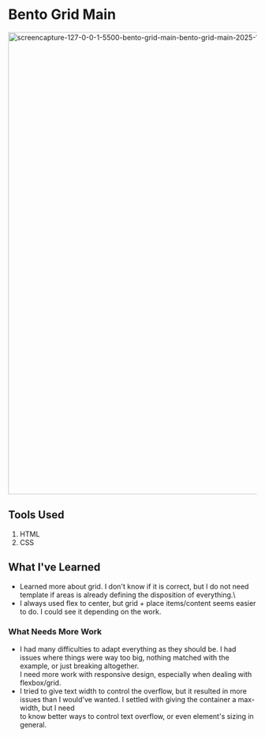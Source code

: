# Bento Grid Main

<img width="1920" height="936" alt="screencapture-127-0-0-1-5500-bento-grid-main-bento-grid-main-2025-10-26-17_54_30" src="https://github.com/user-attachments/assets/3d19726b-da97-4701-8cfe-e473740c579b" />

## Tools Used

1. HTML
2. CSS

## What I've Learned

* Learned more about grid. I don't know if it is correct, but I do not need template if areas is already defining the disposition of everything.\
* I always used flex to center, but grid + place items/content seems easier to do. I could see it depending on the work.

### What Needs More Work

* I had many difficulties to adapt everything as they should be. I had issues where things were way too big, nothing matched with the example, or just breaking altogether.\
  I need more work with responsive design, especially when dealing with flexbox/grid.
* I tried to give text width to control the overflow, but it resulted in more issues than I would've wanted. I settled with giving the container a max-width, but I need\
  to know better ways to control text overflow, or even element's sizing in general.
